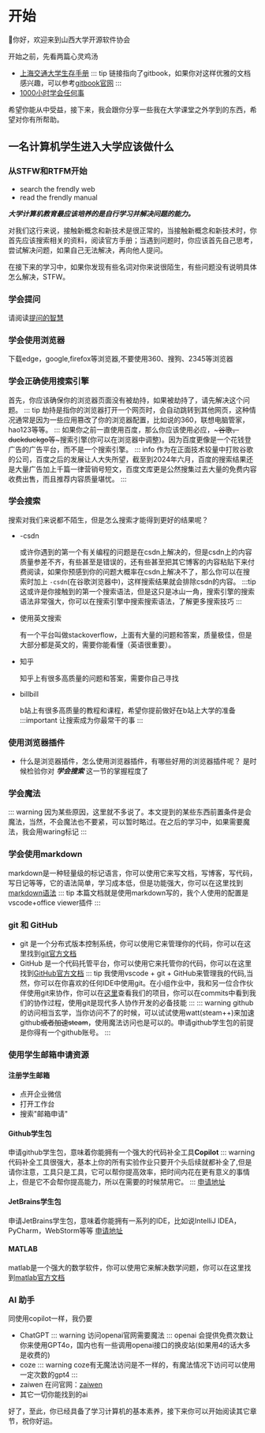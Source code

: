 # 开始

👋你好，欢迎来到山西大学开源软件协会

开始之前，先看两篇心灵鸡汤

* [上海交通大学生存手册](https://survivesjtu.gitbook.io/survivesjtumanual/li-zhi-pian/huan-ying-lai-dao-shang-hai-jiao-tong-da-xue)
::: tip
链接指向了gitbook，如果你对这样优雅的文档感兴趣，可以参考[gitbook官网](https://www.gitbook.com/)
:::
* [1000小时学会任何事](https://1000h.org/self-training/10-going-back.html)

希望你能从中受益，接下来，我会跟你分享一些我在大学课堂之外学到的东西，希望对你有所帮助。

## 一名计算机学生进入大学应该做什么

### 从STFW和RTFM开始

* search the frendly web
* read the frendly manual

***大学计算机教育最应该培养的是自行学习并解决问题的能力。*** 


对我们这行来说，接触新概念和新技术是很正常的，当接触新概念和新技术时，你首先应该搜索相关的资料，阅读官方手册；当遇到问题时，你应该首先自己思考，尝试解决问题，如果自己无法解决，再向他人提问。

在接下来的学习中，如果你发现有些名词对你来说很陌生，有些问题没有说明具体怎么解决，STFW。

### 学会提问

请阅读[提问的智慧](https://lug.ustc.edu.cn/wiki/doc/smart-questions/)

### 学会使用浏览器

下载edge，google,firefox等浏览器,不要使用360、搜狗、2345等浏览器

### 学会正确使用搜索引擎

首先，你应该确保你的浏览器页面没有被劫持，如果被劫持了，请先解决这个问题。
::: tip
劫持是指你的浏览器打开一个网页时，会自动跳转到其他网页，这种情况通常是因为一些应用篡改了你的浏览器配置，比如说的360，联想电脑管家，hao123等等。
:::
如果你之前一直使用百度，那么你应该使用必应，~~~谷歌，duckduckgo等~~~搜索引擎(你可以在浏览器中调整)。因为百度更像是一个花钱登广告的广告平台，而不是一个搜索引擎。
::: info
作为在正面技术较量中打败谷歌的公司，百度之后的发展让人大失所望，截至到2024年六月，百度的搜索结果还是大量广告加上千篇一律营销号短文，百度文库更是公然搜集过去大量的免费内容收费出售，而且推荐内容质量堪忧。
:::

### 学会搜索

搜索对我们来说都不陌生，但是怎么搜索才能得到更好的结果呢？

* -csdn

  或许你遇到的第一个有关编程的问题是在csdn上解决的，但是csdn上的内容质量参差不齐，有些甚至是错误的，还有些甚至把其它博客的内容粘贴下来付费阅读，如果你预感到你的问题大概率在csdn上解决不了，那么你可以在搜索时加上 `-csdn`(在谷歌浏览器中)，这样搜索结果就会排除csdn的内容。
  :::tip
  这或许是你接触到的第一个搜索语法，但是这只是冰山一角，搜索引擎的搜索语法非常强大，你可以在搜索引擎中搜索搜索语法，了解更多搜索技巧
  :::
* 使用英文搜索

  有一个平台叫做stackoverflow，上面有大量的问题和答案，质量极佳，但是大部分都是英文的，需要你能看懂（英语很重要）。
* 知乎

  知乎上有很多高质量的问题和答案，需要你自己寻找
* billbill


  b站上有很多高质量的教程和课程，希望你提前做好在b站上大学的准备
:::important
让搜索成为你最常干的事
:::

### 使用浏览器插件

* 什么是浏览器插件，怎么使用浏览器插件，有哪些好用的浏览器插件呢？
  是时候检验你对 ***学会搜索*** 这一节的掌握程度了

### 学会魔法

::: warning
因为某些原因，这里就不多说了。本文提到的某些东西前置条件是会魔法，当然，不会魔法也不要紧，可以暂时略过。在之后的学习中，如果需要魔法，我会用waring标记
:::

### 学会使用markdown

markdown是一种轻量级的标记语言，你可以使用它来写文档，写博客，写代码，写日记等等，它的语法简单，学习成本低，但是功能强大，你可以在这里找到[markdown语法](https://www.markdown.xyz/basic-syntax/)
::: tip
本篇文档就是使用markdown写的，我个人使用的配置是vscode+office viewer插件
:::

### git 和 GitHub

* git 是一个分布式版本控制系统，你可以使用它来管理你的代码，你可以在这里找到[git官方文档](https://git-scm.com/book/zh/v2)
* GitHub 是一个代码托管平台，你可以使用它来托管你的代码，你可以在这里找到[GitHub官方文档](https://docs.github.com/cn)
  ::: tip
  我使用vscode + git + GitHub来管理我的代码,当然，你可以在你喜欢的任何IDE中使用git。在小组作业中，我和另一位合作伙伴使用git来协作，你可以在[这里](https://github.com/kungfudaibi/fpga_smart_car_tank)查看我们的项目，你可以在commits中看到我们的协作过程，使用git是现代多人协作开发的必备技能
  :::
  ::: warning
  github的访问相当玄学，当你访问不了的时候，可以试试使用watt(steam++)来加速github~~或者加速steam~~，使用魔法访问也是可以的。申请github学生包的前提是你得有一个github账号。
  :::

### 使用学生邮箱申请资源

#### 注册学生邮箱

* 点开企业微信
* 打开工作台
* 搜索"邮箱申请"

#### Github学生包

申请github学生包，意味着你能拥有一个强大的代码补全工具**Copilot**
::: warning
代码补全工具很强大，基本上你的所有实验作业只要开个头后续就都补全了,但是请你注意，工具只是工具，它可以帮你提高效率，把时间内花在更有意义的事情上，但是它不会帮你提高能力，所以在需要的时候禁用它。
:::
[申请地址](https://education.github.com/pack)

#### JetBrains学生包

申请JetBrains学生包，意味着你能拥有一系列的IDE，比如说IntelliJ IDEA，PyCharm，WebStorm等等
[申请地址](https://www.jetbrains.com/zh-cn/community/education/#students)

#### MATLAB

matlab是一个强大的数学软件，你可以使用它来解决数学问题，你可以在这里找到[matlab官方文档](https://ww2.mathworks.cn/help/matlab/index.html)

### AI 助手

同使用copilot一样，我仍要
* ChatGPT 
  ::: warning
  访问openai官网需要魔法
  :::
  openai 会提供免费次数让你来使用GPT4o，国内也有一些调用openai接口的换皮站(如果用4的话大多是收费的)
* coze 
  ::: warning
  coze有无魔法访问是不一样的，有魔法情况下访问可以使用一定次数的gpt4
  :::
* zaiwen
  在问官网：[zaiwen](https://www.zaiwen.top/)
* 其它一切你能找到的ai

好了，至此，你已经具备了学习计算机的基本素养，接下来你可以开始阅读其它章节，祝你好运。
